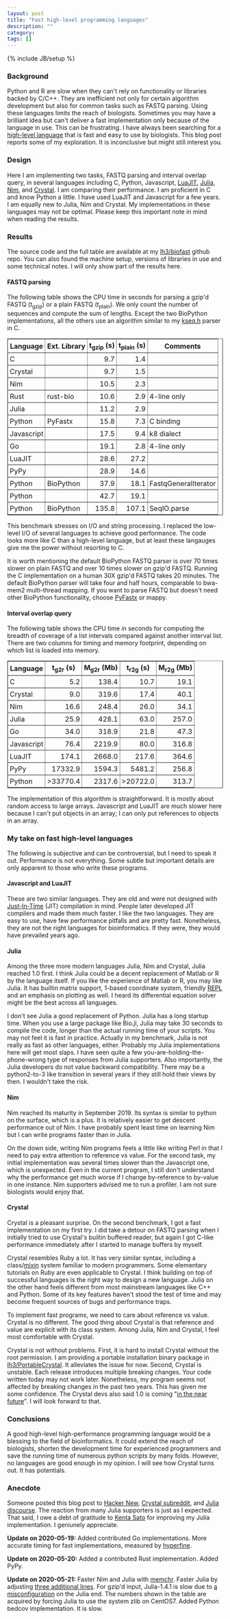 ```yaml
---
layout: post
title: "Fast high-level programming languages"
description: ""
category: 
tags: []
---
```

{% include JB/setup %}

### Background

Python and R are slow when they can't rely on functionality or libraries backed
by C/C++. They are inefficient not only for certain algorithm development but
also for common tasks such as FASTQ parsing. Using these languages limits the
reach of biologists. Sometimes you may have a brilliant idea but can't deliver
a fast implementation only because of the language in use. This can be
frustrating. I have always been searching for a [high-level language][hllang]
that is fast and easy to use by biologists. This blog post reports some of my
exploration. It is inconclusive but might still interest you.

### Design

Here I am implementing two tasks, FASTQ parsing and interval overlap query, in
several languages including C, Python, Javascript, [LuaJIT][luajit],
[Julia][julia], [Nim][nim], and [Crystal][crystal]. I am comparing their
performance. I am proficient in C and know Python a little. I have used LuaJIT
and Javascript for a few years. I am equally new to Julia, Nim and Crystal.  My
implementations in these languages may not be optimal. Please keep this
important note in mind when reading the results.

### Results

The source code and the full table are available at my [lh3/biofast][biofast]
github repo. You can also found the machine setup, versions of libraries in
use and some technical notes. I will only show part of the results here.

#### FASTQ parsing

The following table shows the CPU time in seconds for parsing a gzip'd FASTQ
(t<sub>gzip</sub>) or a plain FASTQ (t<sub>plain</sub>). We only count the
number of sequences and compute the sum of lengths. Except the two BioPython
implementations, all the others use an algorithm similar to my [kseq.h][kseq]
parser in C.

<style> .extable td,th { padding: 4px; } </style>
<table border="1" class="extable">
<tr><th>Language</th><th>Ext. Library</th><th>t<sub>gzip</sub> (s)</th><th>t<sub>plain</sub> (s)</th><th>Comments</th></tr>
<tr><td>C         </td><td>         </td><td style="text-align:right">  9.7</td><td style="text-align:right">  1.4</td><td></td> </tr>
<tr><td>Crystal   </td><td>         </td><td style="text-align:right">  9.7</td><td style="text-align:right">  1.5</td><td></td> </tr>
<tr><td>Nim       </td><td>         </td><td style="text-align:right"> 10.5</td><td style="text-align:right">  2.3</td><td></td> </tr>
<tr><td>Rust      </td><td>rust-bio </td><td style="text-align:right"> 10.6</td><td style="text-align:right">  2.9</td><td>4-line only</td> </tr>
<tr><td>Julia     </td><td>         </td><td style="text-align:right"> 11.2</td><td style="text-align:right">  2.9</td><td></td> </tr>
<tr><td>Python    </td><td>PyFastx  </td><td style="text-align:right"> 15.8</td><td style="text-align:right">  7.3</td><td>C binding</td> </tr>
<tr><td>Javascript</td><td>         </td><td style="text-align:right"> 17.5</td><td style="text-align:right">  9.4</td><td>k8 dialect</td> </tr>
<tr><td>Go        </td><td>         </td><td style="text-align:right"> 19.1</td><td style="text-align:right">  2.8</td><td>4-line only</td> </tr>
<tr><td>LuaJIT    </td><td>         </td><td style="text-align:right"> 28.6</td><td style="text-align:right"> 27.2</td><td></td> </tr>
<tr><td>PyPy      </td><td>         </td><td style="text-align:right"> 28.9</td><td style="text-align:right"> 14.6</td><td></td> </tr>
<tr><td>Python    </td><td>BioPython</td><td style="text-align:right"> 37.9</td><td style="text-align:right"> 18.1</td><td>FastqGeneralIterator</td> </tr>
<tr><td>Python    </td><td>         </td><td style="text-align:right"> 42.7</td><td style="text-align:right"> 19.1</td><td></td> </tr>
<tr><td>Python    </td><td>BioPython</td><td style="text-align:right">135.8</td><td style="text-align:right">107.1</td><td>SeqIO.parse</td> </tr>
</table>

This benchmark stresses on I/O and string processing. I replaced the low-level
I/O of several languages to achieve good performance. The code looks more like
C than a high-level language, but at least these langauges give me the power
without resorting to C.

It is worth mentioning the default BioPython FASTQ parser is over 70 times
slower on plain FASTQ and over 10 times slower on gzip'd FASTQ. Running the C
implementation on a human 30X gzip'd FASTQ takes 20 minutes. The default
BioPython parser will take four and half hours, comparable to bwa-mem2
multi-thread mapping. If you want to parse FASTQ but doesn't need other
BioPython functionality, choose [PyFastx][pyfx] or mappy.

#### Interval overlap query

The following table shows the CPU time in seconds for computing the breadth of
coverage of a list intervals compared against another interval list. There are
two columns for timing and memory footprint, depending on which list is loaded
into memory.

<table border="1" class="extable">
<tr><th>Language</th><th>t<sub>g2r</sub> (s)</th><th>M<sub>g2r</sub> (Mb)</th><th>t<sub>r2g</sub> (s)</th><th>M<sub>r2g</sub> (Mb)</th></tr>
<tr><td>C         </td><td style="text-align:right">  5.2</td><td style="text-align:right"> 138.4</td><td style="text-align:right"> 10.7</td><td style="text-align:right"> 19.1</td></tr>
<tr><td>Crystal   </td><td style="text-align:right">  9.0</td><td style="text-align:right"> 319.6</td><td style="text-align:right"> 17.4</td><td style="text-align:right"> 40.1</td></tr>
<tr><td>Nim       </td><td style="text-align:right"> 16.6</td><td style="text-align:right"> 248.4</td><td style="text-align:right"> 26.0</td><td style="text-align:right"> 34.1</td></tr>
<tr><td>Julia     </td><td style="text-align:right"> 25.9</td><td style="text-align:right"> 428.1</td><td style="text-align:right"> 63.0</td><td style="text-align:right">257.0</td></tr>
<tr><td>Go        </td><td style="text-align:right"> 34.0</td><td style="text-align:right"> 318.9</td><td style="text-align:right"> 21.8</td><td style="text-align:right"> 47.3</td></tr>
<tr><td>Javascript</td><td style="text-align:right"> 76.4</td><td style="text-align:right">2219.9</td><td style="text-align:right"> 80.0</td><td style="text-align:right">316.8</td></tr>
<tr><td>LuaJIT    </td><td style="text-align:right">174.1</td><td style="text-align:right">2668.0</td><td style="text-align:right">217.6</td><td style="text-align:right">364.6</td></tr>
<tr><td>PyPy      </td><td style="text-align:right">17332.9</td><td style="text-align:right">1594.3</td><td style="text-align:right">5481.2</td><td style="text-align:right">256.8</td></tr>
<tr><td>Python      </td><td style="text-align:right">&gt;33770.4</td><td style="text-align:right">2317.6</td><td style="text-align:right">&gt;20722.0</td><td style="text-align:right">313.7</td></tr>
</table>

The implementation of this algorithm is straightforward. It is mostly about
random access to large arrays. Javascript and LuaJIT are much slower here
because I can't put objects in an array; I can only put references to objects
in an array.

### My take on fast high-level languages

The following is subjective and can be controversial, but I need to speak it
out. Performance is not everything. Some subtle but important details are only
apparent to those who write these programs.

#### Javascript and LuaJIT

These are two similar languages. They are old and were not designed with
[Just-In-Time][jit] (JIT) compilation in mind. People later developed JIT
compilers and made them much faster. I like the two languages. They are easy to
use, have few performance pitfalls and are pretty fast. Nonetheless, they are
not the right languages for bioinformatics. If they were, they would have
prevailed years ago.

#### Julia

Among the three more modern languages Julia, Nim and Crystal, Julia reached 1.0
first. I think Julia could be a decent replacement of Matlab or R by the
language itself. If you like the experience of Matlab or R, you may like Julia.
It has builtin matrix support, 1-based coordinate system, friendly [REPL][repl]
and an emphasis on plotting as well. I heard its differential equation solver might be
the best across all languages.

I don't see Julia a good replacement of Python. Julia has a long startup time.
When you use a large package like Bio.jl, Julia may take 30 seconds to compile
the code, longer than the actual running time of your scripts. You may not feel
it is fast in practice. Actually in my benchmark, Julia is not really as fast
as other languages, either. Probably my Julia implementations here will get
most slaps. I have seen quite a few you-are-holding-the-phone-wrong type of
responses from Julia supporters. Also importantly, the Julia developers do not
value backward compatibility. There may be a python2-to-3 like transition in
several years if they still hold their views by then. I wouldn't take the risk.

#### Nim

Nim reached its maturity in September 2019. Its syntax is similar to python on
the surface, which is a plus. It is relatively easier to get descent
performance out of Nim. I have probably spent least time on learning Nim but I
can write programs faster than in Julia.

On the down side, writing Nim programs feels a little like writing Perl in that
I need to pay extra attention to reference vs value. For the second task, my
initial implementation was several times slower than the Javascript one, which
is unexpected. Even in the current program, I still don't understand why the
performance get much worse if I change by-reference to by-value in one instance.
Nim supporters advised me to run a profiler. I am not sure biologists would
enjoy that.

#### Crystal

Crystal is a pleasant surprise. On the second benchmark, I got a fast
implementation on my first try. I did take a detour on FASTQ parsing when I
initially tried to use Crystal's builtin buffered reader, but again I got
C-like performance immediately after I started to manage buffers by myself.

Crystal resembles Ruby a lot. It has very similar syntax, including a
class/[mixin][mixin] system familiar to modern programmers. Some elementary tutorials
on Ruby are even applicable to Crystal. I think building on top of successful
languages is the right way to design a new language. Julia on the other hand
feels different from most mainstream languages like C++ and Python. Some of its
key features haven't stood the test of time and may become frequent sources of
bugs and performance traps.

To implement fast programs, we need to care about reference vs value. Crystal
is no different. The good thing about Crystal is that reference and value are
explicit with its class system. Among Julia, Nim and Crystal, I feel most
comfortable with Crystal.

Crystal is not without problems. First, it is hard to install Crystal without
the root permission. I am providing a portable installation binary package in
[lh3/PortableCrystal][portcr]. It alleviates the issue for now. Second, Crystal is
unstable. Each release introduces multiple breaking changes. Your code written
today may not work later. Nonetheless, my program seems not affected by
breaking changes in the past two years. This has given me some confidence. The
Crystal devs also said 1.0 is coming "[in the near future][cr1.0]". I will look
forward to that.

### Conclusions

A good high-level high-performance programming language would be a blessing to
the field of bioinformatics. It could extend the reach of biologists, shorten
the development time for experienced programmers and save the running time of
numerous python scripts by many folds. However, no languages are good enough in
my opinion. I will see how Crystal turns out. It has potentials.

### Anecdote

Someone posted this blog post to [Hacker New][hn], [Crystal
subreddit][redditcr], and [Julia discourse][jldis]. The reaction from many
Julia supporters is just as I expected. That said, I owe a debt of gratitude to
[Kenta Sato][bicycle1885] for improving my Julia implementation. I geniunely
appreciate.

**Update on 2020-05-19:** Added contributed Go implementations. More accurate
timing for fast implementations, measured by [hyperfine][hyperfine].

**Update on 2020-05-20:** Added a contributed Rust implementation. Added PyPy.

**Update on 2020-05-21:** Faster Nim and Julia with [memchr][memchr]. Faster
Julia by adjusting [three additional lines][fastjl]. For gzip'd input,
Julia-1.4.1 is slow due to [a misconfiguration][jlzlib] on the Julia end. The
numbers shown in the table are acquired by forcing Julia to use the system
zlib on CentOS7. Added Python bedcov implementation. It is slow.

[julia]: https://en.wikipedia.org/wiki/Julia_(programming_language)
[nim]: https://en.wikipedia.org/wiki/Nim_(programming_language)
[crystal]: https://en.wikipedia.org/wiki/Crystal_(programming_language)
[luajit]: http://luajit.org/
[hllang]: https://en.wikipedia.org/wiki/High-level_programming_language
[biofast]: https://github.com/lh3/biofast
[kseq]: https://github.com/lh3/biofast/blob/master/lib/kseq.h
[pyfx]: https://github.com/lmdu/pyfastx
[jit]: https://en.wikipedia.org/wiki/Just-in-time_compilation
[repl]: https://en.wikipedia.org/wiki/Read-eval-print_loop
[md]: https://en.wikipedia.org/wiki/Multiple_dispatch
[portcr]: https://github.com/lh3/PortableCrystal
[cr1.0]: https://crystal-lang.org/2020/03/03/towards-crystal-1.0.html
[mixin]: https://en.wikipedia.org/wiki/Mixin
[hyperfine]: https://github.com/sharkdp/hyperfine
[memchr]: http://man7.org/linux/man-pages/man3/memchr.3.html
[fastjl]: https://github.com/lh3/biofast/pull/7
[jlzlib]: https://github.com/JuliaPackaging/Yggdrasil/pull/1051
[redditcr]: https://www.reddit.com/r/crystal_programming/comments/gm2dps/crystal_in_bioinformatics_comparison_fast/
[hn]: https://news.ycombinator.com/item?id=23229657
[jldis]: https://discourse.julialang.org/t/lhe-biofast-benchmark-fastq-parsing-julia-nim-crystal-python/39747
[bicycle1885]: https://github.com/bicycle1885
